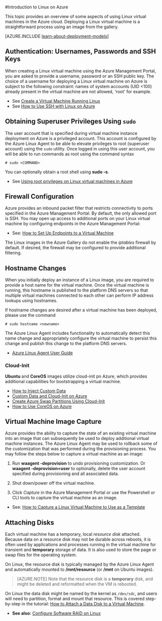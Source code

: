 <properties
	pageTitle="Introduction to Linux in Azure | Azure"
	description="Learn about using Linux virtual machines on Azure."
	services="virtual-machines"
	documentationCenter="python"
	authors="szarkos"
	manager="timlt"
	editor=""
	tags="azure-resource-manager,azure-service-management"/>

<tags
	ms.service="virtual-machines"
	ms.date="02/01/2016"
	wacn.date=""/>

#Introduction to Linux on Azure

This topic provides an overview of some aspects of using Linux virtual machines in the Azure cloud. Deploying a Linux virtual machine is a straightforward process using an image from the gallery.

[AZURE.INCLUDE [learn-about-deployment-models](../includes/learn-about-deployment-models-both-include.md)]

## Authentication: Usernames, Passwords and SSH Keys

When creating a Linux virtual machine using the Azure Management Portal, you are asked to provide a username, password or an SSH public key. The choice of a username for deploying a Linux virtual machine on Azure is subject to the following constraint: names of system accounts (UID <100) already present in the virtual machine are not allowed, 'root' for example.


 - See [Create a Virtual Machine Running Linux](/documentation/articles/virtual-machines-linux-tutorial)
 - See [How to Use SSH with Linux on Azure](/documentation/articles/virtual-machines-linux-use-ssh-key)


## Obtaining Superuser Privileges Using `sudo`

The user account that is specified during virtual machine instance deployment on Azure is a privileged account. This account is configured by the Azure Linux Agent to be able to elevate privileges to root (superuser account) using the `sudo` utility. Once logged in using this user account, you will be able to run commands as root using the command syntax

	# sudo <COMMAND>

You can optionally obtain a root shell using **sudo -s**.

- See [Using root privileges on Linux virtual machines in Azure](/documentation/articles/virtual-machines-linux-use-root-privileges)


## Firewall Configuration

Azure provides an inbound packet filter that restricts connectivity to ports specified in the Azure Management Portal. By default, the only allowed port is SSH. You may open up access to additional ports on your Linux virtual machine by configuring endpoints in the Azure Management Portal:

 - See: [How to Set Up Endpoints to a Virtual Machine](/documentation/articles/virtual-machines-set-up-endpoints)

The Linux images in the Azure Gallery do not enable the *iptables* firewall by default. If desired, the firewall may be configured to provide additional filtering.


## Hostname Changes

When you initially deploy an instance of a Linux image, you are required to provide a host name for the virtual machine. Once the virtual machine is running, this hostname is published to the platform DNS servers so that multiple virtual machines connected to each other can perform IP address lookups using hostnames.

If hostname changes are desired after a virtual machine has been deployed, please use the command

	# sudo hostname <newname>

The Azure Linux Agent includes functionality to automatically detect this name change and appropriately configure the virtual machine to persist this change and publish this change to the platform DNS servers.

 - [Azure Linux Agent User Guide](/documentation/articles/virtual-machines-linux-agent-user-guide)

### Cloud-Init
**Ubuntu** and **CoreOS** images utilize cloud-init pn Azure, which provides additional capabilities for bootstrapping a virtual machine.

 - [How to Inject Custom Data](/documentation/articles/virtual-machines-how-to-inject-custom-data)
 - [Custom Data and Cloud-Init on Azure](https://azure.microsoft.com/blog/2014/04/21/custom-data-and-cloud-init-on-windows-azure/)
 - [Create Azure Swap Partitions Using Cloud-Init](https://wiki.ubuntu.com/AzureSwapPartitions)
 - [How to Use CoreOS on Azure](/documentation/articles/virtual-machines-linux-coreos-how-to)


## Virtual Machine Image Capture

Azure provides the ability to capture the state of an existing virtual machine into an image that can subsequently be used to deploy additional virtual machine instances. The Azure Linux Agent may be used to rollback some of the customization that was performed during the provisioning process. You may follow the steps below to capture a virtual machine as an image:

1. Run **waagent -deprovision** to undo provisioning customization. Or **waagent -deprovision+user** to optionally, delete the user account specified during provisioning and all associated data.

2. Shut down/power off the virtual machine.

3. Click *Capture* in the Azure Management Portal or use the Powershell or CLI tools to capture the virtual machine as an image.

 - See: [How to Capture a Linux Virtual Machine to Use as a Template](/documentation/articles/virtual-machines-linux-capture-image)


## Attaching Disks

Each virtual machine has a temporary, local *resource disk* attached. Because data on a resource disk may not be durable across reboots, it is often used by applications and processes running in the virtual machine for transient and **temporary** storage of data. It is also used to store the page or swap files for the operating system.

On Linux, the resource disk is typically managed by the Azure Linux Agent and automatically mounted to **/mnt/resource** (or **/mnt** on Ubuntu images).


>[AZURE.NOTE] Note that the resource disk is a **temporary** disk, and might be deleted and reformatted when the VM is rebooted.

On Linux the data disk might be named by the kernel as `/dev/sdc`, and users will need to partition, format and mount that resource. This is covered step-by-step in the tutorial: [How to Attach a Data Disk to a Virtual Machine](/documentation/articles/virtual-machines-linux-how-to-attach-disk).

 - **See also:** [Configure Software RAID on Linux](/documentation/articles/virtual-machines-linux-configure-raid)
